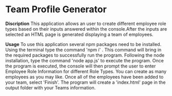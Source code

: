 # Team Profile Generator

**Discription**
This application allows an user to create different employee role types based on their inputs answered within the console.After the inputs are selected an HTML page is generated displaying a team of employees. 

**Usage**
To use this application several npm packages need to be installed. Using the terminal type the command 'npm i' . This command will bring
 in the required packages to successfully run the program. Following the node installation, type the command 'node app.js' to execute the program. Once the program is executed, the console will then prompt the user to enter Employee Role Information for different Role 
 Types. You can create as many employees as you may like. Once all of the employees have been added to your team, select 'Finish'. The program will create  a 'index.html' page in the output folder with your Teams information.


 
 
